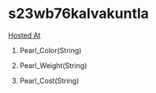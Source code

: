 # s23wb76kalvakuntla
[Hosted At](https://s23wb76kalvakuntla.onrender.com/)


1. Pearl_Color(String)

2. Pearl_Weight(String)

3. Pearl_Cost(String)
